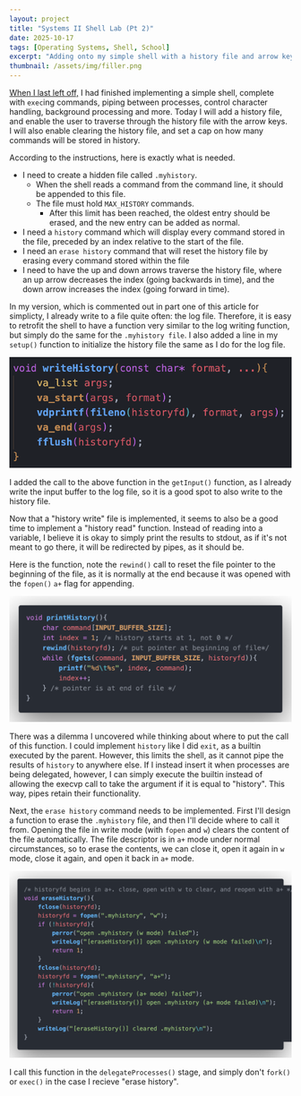 ```yaml
---
layout: project
title: "Systems II Shell Lab (Pt 2)"
date: 2025-10-17
tags: [Operating Systems, Shell, School]
excerpt: "Adding onto my simple shell with a history file and arrow key functionality."
thumbnail: /assets/img/filler.png
---
```


[When I last left off,](https://loganbradleyjacobs.github.io/2025/10/14/sys-II-shell-lab.html) I had finished implementing a simple shell, complete with `exec`ing commands, piping between processes, control character handling, background processing and more. Today I will add a history file, and enable the user to traverse through the history file with the arrow keys. I will also enable clearing the history file, and set a cap on how many commands will be stored in history.

According to the instructions, here is exactly what is needed.
- I need to create a hidden file called `.myhistory`.
    - When the shell reads a command from the command line, it should be appended to this file.
    - The file must hold `MAX_HISTORY` commands.
        - After this limit has been reached, the oldest entry should be erased, and the new entry can be added as normal.
- I need a `history` command which will display every command stored in the file, preceded by an index relative to the start of the file.
- I need an `erase history` command that will reset the history file by erasing every command stored within the file
- I need to have the up and down arrows traverse the history file, where an up arrow decreases the index (going backwards in time), and the down arrow increases the index (going forward in time).

In my version, which is commented out in part one of this article for simplicty, I already write to a file quite often: the log file. Therefore, it is easy to retrofit the shell to have a function very similar to the log writing function, but simply do the same for the `.myhistory file`. I also added a line in my `setup()` function to initialize the history file the same as I do for the log file.

<img src="/assets/img/sys-II-shell-lab-2-writeHistory.png" alt="History Writing Function" class="project-image-code">

I added the call to the above function in the `getInput()` function, as I already write the input buffer to the log file, so it is a good spot to also write to the history file.

Now that a "history write" file is implemented, it seems to also be a good time to implement a "history read" function. Instead of reading into a variable, I believe it is okay to simply print the results to stdout, as if it's not meant to go there, it will be redirected by pipes, as it should be.

Here is the function, note the `rewind()` call to reset the file pointer to the beginning of the file, as it is normally at the end because it was opened with the `fopen()` `a+` flag for appending.

<img src="/assets/img/sys-II-shell-lab-2-printHistory.png" alt="History Printing Function" class="project-image-code">

There was a dilemma I uncovered while thinking about where to put the call of this function. I could implement `history` like I did `exit`, as a builtin executed by the parent. However, this limits the shell, as it cannot pipe the results of `history` to anywhere else. If I instead insert it when processes are being delegated, however, I can simply execute the builtin instead of allowing the execvp call to take the argument if it is equal to "history". This way, pipes retain their functionality.

Next, the `erase history` command needs to be implemented. First I'll design a function to erase the `.myhistory` file, and then I'll decide where to call it from. Opening the file in write mode (with `fopen` and `w`) clears the content of the file automatically. The file descriptor is in `a+` mode under normal circumstances, so to erase the contents, we can close it, open it again in `w` mode, close it again, and open it back in `a+` mode.

<img src="/assets/img/sys-II-shell-lab-2-eraseHistory.png" alt="History Erasing Function" class="project-image-code">

I call this function in the `delegateProcesses()` stage, and simply don't `fork()` or `exec()` in the case I recieve "erase history".